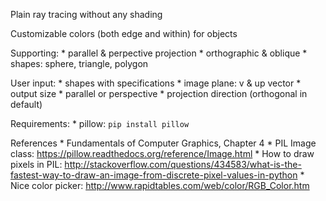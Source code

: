 Plain ray tracing without any shading

Customizable colors (both edge and within) for objects

Supporting: 
    * parallel & perpective projection
    * orthographic & oblique
    * shapes: sphere, triangle, polygon

User input:
    * shapes with specifications
    * image plane: v & up vector
    * output size
    * parallel or perspective
    * projection direction (orthogonal in default)

Requirements:
    * pillow: `pip install pillow`

References
    * Fundamentals of Computer Graphics, Chapter 4
    * PIL Image class: https://pillow.readthedocs.org/reference/Image.html
    * How to draw pixels in PIL: http://stackoverflow.com/questions/434583/what-is-the-fastest-way-to-draw-an-image-from-discrete-pixel-values-in-python
    * Nice color picker: http://www.rapidtables.com/web/color/RGB_Color.htm
